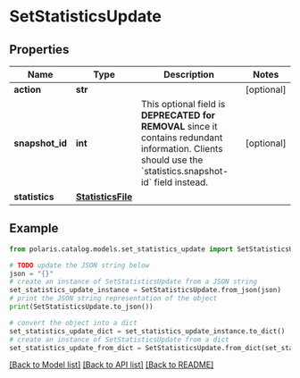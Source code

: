 <!--

 Licensed to the Apache Software Foundation (ASF) under one
 or more contributor license agreements.  See the NOTICE file
 distributed with this work for additional information
 regarding copyright ownership.  The ASF licenses this file
 to you under the Apache License, Version 2.0 (the
 "License"); you may not use this file except in compliance
 with the License.  You may obtain a copy of the License at

   http://www.apache.org/licenses/LICENSE-2.0

 Unless required by applicable law or agreed to in writing,
 software distributed under the License is distributed on an
 "AS IS" BASIS, WITHOUT WARRANTIES OR CONDITIONS OF ANY
 KIND, either express or implied.  See the License for the
 specific language governing permissions and limitations
 under the License.

-->
# SetStatisticsUpdate


## Properties

Name | Type | Description | Notes
------------ | ------------- | ------------- | -------------
**action** | **str** |  | [optional] 
**snapshot_id** | **int** | This optional field is **DEPRECATED for REMOVAL** since it contains redundant information. Clients should use the &#x60;statistics.snapshot-id&#x60; field instead. | [optional] 
**statistics** | [**StatisticsFile**](StatisticsFile.md) |  | 

## Example

```python
from polaris.catalog.models.set_statistics_update import SetStatisticsUpdate

# TODO update the JSON string below
json = "{}"
# create an instance of SetStatisticsUpdate from a JSON string
set_statistics_update_instance = SetStatisticsUpdate.from_json(json)
# print the JSON string representation of the object
print(SetStatisticsUpdate.to_json())

# convert the object into a dict
set_statistics_update_dict = set_statistics_update_instance.to_dict()
# create an instance of SetStatisticsUpdate from a dict
set_statistics_update_from_dict = SetStatisticsUpdate.from_dict(set_statistics_update_dict)
```
[[Back to Model list]](../README.md#documentation-for-models) [[Back to API list]](../README.md#documentation-for-api-endpoints) [[Back to README]](../README.md)


